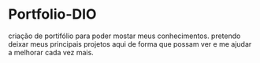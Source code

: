 # Portfolio-DIO
criação de portifólio para poder mostar meus conhecimentos.
pretendo deixar meus principais projetos aqui de forma que possam ver e me ajudar a melhorar cada vez mais.
